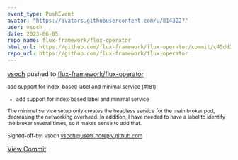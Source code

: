 ```yaml
---
event_type: PushEvent
avatar: "https://avatars.githubusercontent.com/u/814322?"
user: vsoch
date: 2023-06-05
repo_name: flux-framework/flux-operator
html_url: https://github.com/flux-framework/flux-operator/commit/c45dd2725be7fde12c6c95d25ddae4c31b5638ec
repo_url: https://github.com/flux-framework/flux-operator
---
```


<a href='https://github.com/vsoch' target='_blank'>vsoch</a> pushed to <a href='https://github.com/flux-framework/flux-operator' target='_blank'>flux-framework/flux-operator</a>

<small>add support for index-based label and minimal service (#181)

* add support for index-based label and minimal service

The minimal service setup only creates the headless service for the main
broker pod, decreasing the networking overhead. In addition, I have needed
to have a label to identify the broker several times, so it makes sense to
add that.

Signed-off-by: vsoch <vsoch@users.noreply.github.com></small>

<a href='https://github.com/flux-framework/flux-operator/commit/c45dd2725be7fde12c6c95d25ddae4c31b5638ec' target='_blank'>View Commit</a>